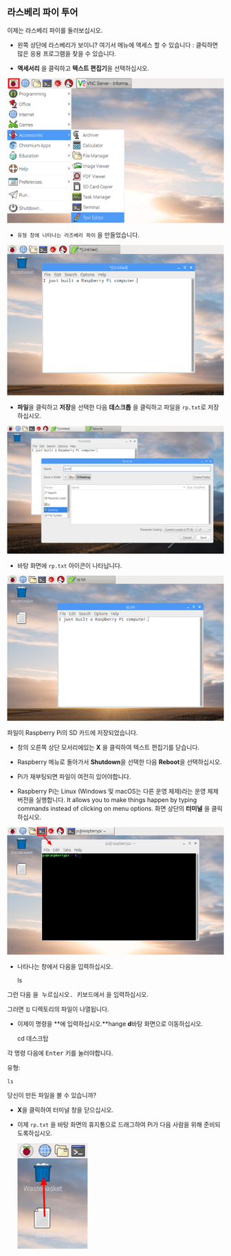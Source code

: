 ## 라스베리 파이 투어

이제는 라스베리 파이를 둘러보십시오.

+ 왼쪽 상단에 라스베리가 보이니? 여기서 메뉴에 액세스 할 수 있습니다 : 클릭하면 많은 응용 프로그램을 찾을 수 있습니다.

+ **액세서리** 을 클릭하고 **텍스트 편집기**을 선택하십시오.

![스크린 샷](images/pi-accessories.png)

+ `유형 창에 나타나는 라즈베리 파이` 을 만들었습니다.

![스크린 샷](images/pi-text-editor.png)

+ **파일**을 클릭하고 **저장**을 선택한 다음 **데스크톱** 을 클릭하고 파일을 `rp.txt`로 저장하십시오.

![스크린 샷](images/pi-save.png)

+ 바탕 화면에 `rp.txt` 아이콘이 나타납니다.

![스크린 샷](images/pi-saved.png)

파일이 Raspberry Pi의 SD 카드에 저장되었습니다.

+ 창의 오른쪽 상단 모서리에있는 **X** 을 클릭하여 텍스트 편집기를 닫습니다.

+ Raspberry 메뉴로 돌아가서 **Shutdown**을 선택한 다음 **Reboot**을 선택하십시오.

+ Pi가 재부팅되면 파일이 여전히 있어야합니다.

+ Raspberry Pi는 Linux (Windows 및 macOS는 다른 운영 체제)라는 운영 체제 버전을 실행합니다. It allows you to make things happen by typing commands instead of clicking on menu options. 화면 상단의 **터미널** 을 클릭하십시오.

![스크린 샷](images/pi-command-prompt.png)

+ 나타나는 창에서 다음을 입력하십시오.

    ls
    

그런 다음 <kbd>을 누르십시오. 키보드에서</kbd> 을 입력하십시오.

그러면 `집` 디렉토리의 파일이 나열됩니다.

+ 이제이 명령을 **에 입력하십시오.**hange **d**바탕 화면으로 이동하십시오.

    cd 데스크탑
    

각 명령 다음에 <kbd>Enter</kbd> 키를 눌러야합니다.

유형:

    ls
    

당신이 만든 파일을 볼 수 있습니까?

+ **X**을 클릭하여 터미널 창을 닫으십시오.

+ 이제 `rp.txt` 을 바탕 화면의 휴지통으로 드래그하여 Pi가 다음 사람을 위해 준비되도록하십시오.
    
    ![스크린 샷](images/pi-waste.png)